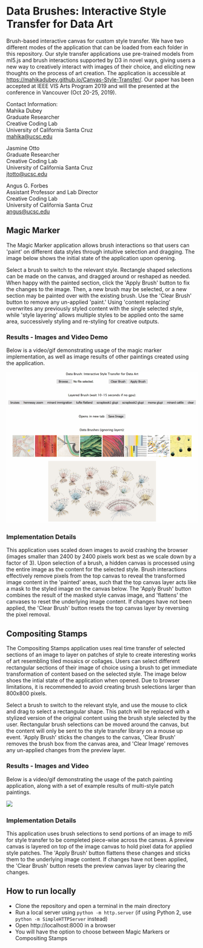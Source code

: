 # Data Brushes: Interactive Style Transfer for Data Art
Brush-based interactive canvas for custom style transfer. We have two different modes of the application that can be loaded from each folder in this repository. Our style transfer applications use pre-trained models from ml5.js and brush interactions supported by D3 in novel ways, giving users a new way to creatively interact with images of their choice, and eliciting new thoughts on the process of art creation. The application is accessible at https://mahikadubey.github.io/Canvas-Style-Transfer/. Our paper has been accepted at IEEE VIS Arts Program 2019 and will the presented at the conference in Vancouver (Oct 20-25, 2019). 

Contact Information:  
Mahika Dubey     
Graduate Researcher     
Creative Coding Lab     
University of California Santa Cruz         
mahika@ucsc.edu  

Jasmine Otto    
Graduate Researcher      
Creative Coding Lab     
University of California Santa Cruz    
jtotto@ucsc.edu    

Angus G. Forbes    
Assistant Professor and Lab Director   
Creative Coding Lab         
University of California Santa Cruz         
angus@ucsc.edu     


## Magic Marker  
The Magic Marker application allows brush interactions so that users can 'paint' on different data styles through intuitive selection and dragging. The image below shows the initial state of the application upon opening. 

Select a brush to switch to the relevant style. Rectangle shaped selections can be made on the canvas, and dragged around or reshaped as needed. When happy with the painted section, click the 'Apply Brush' button to fix the changes to the image. Then, a new brush may be selected, or a new section may be painted over with the existing brush. Use the 'Clear Brush' button to remove any un-applied 'paint.' Using 'content replacing' overwrites any previously styled content with the single selected style, while 'style layering' allows multiple styles to be applied onto the same area, successively styling and re-styling for creative outputs. 

### Results - Images and Video Demo   
Below is a video/gif demonstrating usage of the magic marker implementation, as well as image results of other paintings created using the application.    

![](Results-Media/screenvideo-magic-marker.mov.gif)



### Implementation Details
This application uses scaled down images to avoid crashing the browser (images smaller than 2400 by 2400 pixels work best as we scale down by a factor of 3). Upon selection of a brush, a hidden canvas is processed using the entire image as the content for the selected style. Brush interactions effectively remove pixels from the top canvas to reveal the transformed image content in the 'painted' areas, such that the top canvas layer acts like a mask to the styled image on the canvas below. The 'Apply Brush' button combines the result of the masked style canvas image, and 'flattens' the canvases to reset the underlying image content. If changes have not been applied, the 'Clear Brush' button resets the top canvas layer by reversing the pixel removal. 





## Compositing Stamps
The Compositing Stamps application uses real time transfer of selected sections of an image to layer on patches of style to create interesting works of art resembling tiled mosaics or collages. Users can select different rectangular sections of their image of choice using a brush to get immediate transformation of content based on the selected style. The image below shoes the intial state of the application when opened. Due to browser limitations, it is recommended to avoid creating brush selections larger than 800x800 pixels. 

Select a brush to switch to the relevant style, and use the mouse to click and drag to select a rectangular shape. This patch will be replaced with a stylized version of the original content using the brush style selected by the user. Rectangular brush selections can be moved around the canvas, but the content will only be sent to the style transfer library on a mouse up event. 'Apply Brush' sticks the changes to the canvas, 'Clear Brush' removes the brush box from the canvas area, and 'Clear Image' removes any un-applied changes from the preview layer.

### Results - Images and Video
Below is a video/gif demonstrating the usage of the patch painting application, along with a set of example results of multi-style patch paintings.   

![](Results-Media/screenvideo-patch-painting.mov.gif)


### Implementation Details
This application uses brush selections to send portions of an image to ml5 for style transfer to be completed piece-wise across the canvas. A preview canvas is layered on top of the image canvas to hold pixel data for applied style patches. The 'Apply Brush' button flattens these changes and sticks them to the underlying image content. If changes have not been applied, the 'Clear Brush' button resets the preview canvas layer by clearing the changes. 

## How to run locally
- Clone the repository and open a terminal in the main directory
- Run a local server using `python -m http.server` (if using Python 2, use `python -m SimpleHTTPServer` instead)
- Open http://localhost:8000 in a browser 
- You will have the option to choose between Magic Markers or Compositing Stamps

